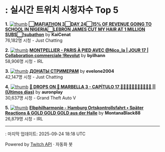 # : 실시간 트위치 시청자수 Top 5

**1.** [![thumb](https://static-cdn.jtvnw.net/previews-ttv/live_user_kaicenat-320x180.jpg)](https://twitch.tv/KaiCenat)
**[⬜MAFIATHON 3⬜DAY 24⬜15% OF REVENUE GOING TO SCHOOL IN NIGERIA⬜LEBRON JAMES CUT MY HAIR AT 1 MILLION SUBS⬜!subathon](https://twitch.tv/KaiCenat)** by **KaiCenat**<br>76,182명 시청  - Just Chatting

**2.** [![thumb](https://static-cdn.jtvnw.net/previews-ttv/live_user_byilhann-320x180.jpg)](https://twitch.tv/byilhann)
**[MONTPELLIER - PARIS À PIED AVEC @Nico_la | JOUR 17 | Collaboration commerciale !Revolut](https://twitch.tv/byilhann)** by **byilhann**<br>58,906명 시청  - IRL

**3.** [![thumb](https://static-cdn.jtvnw.net/previews-ttv/live_user_evelone2004-320x180.jpg)](https://twitch.tv/evelone2004)
**[ДОНАТЫ СТРИМЕРАМ](https://twitch.tv/evelone2004)** by **evelone2004**<br>42,147명 시청  - Just Chatting

**4.** [![thumb](https://static-cdn.jtvnw.net/previews-ttv/live_user_auronplay-320x180.jpg)](https://twitch.tv/auronplay)
**[🚨 DROPS ON 🚨 MARBELLA 3 - CAPÍTULO 17 🧜🤡👊💥🔫😎🇮🇹🚬🫵🤣 || (Últimos días)](https://twitch.tv/auronplay)** by **auronplay**<br>30,637명 시청  - Grand Theft Auto V

**5.** [![thumb](https://static-cdn.jtvnw.net/previews-ttv/live_user_montanablack88-320x180.jpg)](https://twitch.tv/MontanaBlack88)
**[Elbphilharmonie - Hamburg Ortskontrollsfahrt • Später Reactions & GOLD GOLD GOLD aus der Halle](https://twitch.tv/MontanaBlack88)** by **MontanaBlack88**<br>26,879명 시청  - IRL


---
: 마지막 업데이트: 2025-09-24 18:18 UTC

Powered by [Twitch API](https://dev.twitch.tv/docs/api/reference) · 자동화 봇